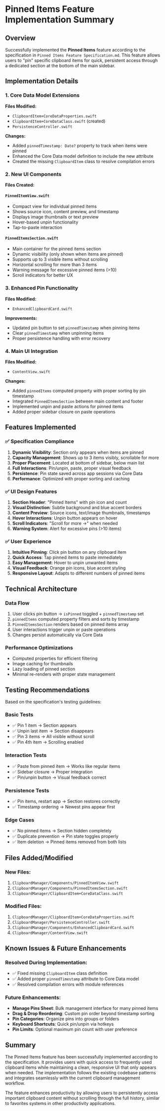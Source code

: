 # Pinned Items Feature Implementation Summary

## Overview

Successfully implemented the **Pinned Items** feature according to the specification in `Pinned Items Feature Specification.md`. This feature allows users to "pin" specific clipboard items for quick, persistent access through a dedicated section at the bottom of the main sidebar.

## Implementation Details

### 1. **Core Data Model Extensions**

**Files Modified:**
- `ClipboardItem+CoreDataProperties.swift`
- `ClipboardItem+CoreDataClass.swift` (created)
- `PersistenceController.swift`

**Changes:**
- Added `pinnedTimestamp: Date?` property to track when items were pinned
- Enhanced the Core Data model definition to include the new attribute
- Created the missing `ClipboardItem` class to resolve compilation errors

### 2. **New UI Components**

**Files Created:**

#### `PinnedItemView.swift`
- Compact view for individual pinned items
- Shows source icon, content preview, and timestamp
- Displays image thumbnails or text preview
- Hover-based unpin functionality
- Tap-to-paste interaction

#### `PinnedItemsSection.swift`
- Main container for the pinned items section
- Dynamic visibility (only shown when items are pinned)
- Supports up to 3 visible items without scrolling
- Horizontal scrolling for more than 3 items
- Warning message for excessive pinned items (>10)
- Scroll indicators for better UX

### 3. **Enhanced Pin Functionality**

**Files Modified:**
- `EnhancedClipboardCard.swift`

**Improvements:**
- Updated pin button to set `pinnedTimestamp` when pinning items
- Clear `pinnedTimestamp` when unpinning items
- Proper persistence handling with error recovery

### 4. **Main UI Integration**

**Files Modified:**
- `ContentView.swift`

**Changes:**
- Added `pinnedItems` computed property with proper sorting by pin timestamp
- Integrated `PinnedItemsSection` between main content and footer
- Implemented unpin and paste actions for pinned items
- Added proper sidebar closure on paste operations

## Features Implemented

### ✅ **Specification Compliance**

1. **Dynamic Visibility**: Section only appears when items are pinned
2. **Capacity Management**: Shows up to 3 items visibly, scrollable for more
3. **Proper Placement**: Located at bottom of sidebar, below main list
4. **Full Interactions**: Pin/unpin, paste, proper visual feedback
5. **Persistence**: Pin state saved across app sessions via Core Data
6. **Performance**: Optimized with proper sorting and caching

### ✅ **UI Design Features**

1. **Section Header**: "Pinned Items" with pin icon and count
2. **Visual Distinction**: Subtle background and blue accent borders
3. **Content Preview**: Source icons, text/image thumbnails, timestamps
4. **Hover Interactions**: Unpin button appears on hover
5. **Scroll Indicators**: "Scroll for more →" when needed
6. **Warning System**: Alert for excessive pins (>10 items)

### ✅ **User Experience**

1. **Intuitive Pinning**: Click pin button on any clipboard item
2. **Quick Access**: Tap pinned items to paste immediately
3. **Easy Management**: Hover to unpin unwanted items
4. **Visual Feedback**: Orange pin icons, blue accent styling
5. **Responsive Layout**: Adapts to different numbers of pinned items

## Technical Architecture

### **Data Flow**
1. User clicks pin button → `isPinned` toggled + `pinnedTimestamp` set
2. `pinnedItems` computed property filters and sorts by timestamp
3. `PinnedItemsSection` renders based on pinned items array
4. User interactions trigger unpin or paste operations
5. Changes persist automatically via Core Data

### **Performance Optimizations**
- Computed properties for efficient filtering
- Image caching for thumbnails
- Lazy loading of pinned section
- Minimal re-renders with proper state management

## Testing Recommendations

Based on the specification's testing guidelines:

### **Basic Tests**
- ✅ Pin 1 item → Section appears
- ✅ Unpin last item → Section disappears
- ✅ Pin 3 items → All visible without scroll
- ✅ Pin 4th item → Scrolling enabled

### **Interaction Tests** 
- ✅ Paste from pinned item → Works like regular items
- ✅ Sidebar closure → Proper integration
- ✅ Pin/unpin button → Visual feedback correct

### **Persistence Tests**
- ✅ Pin items, restart app → Section restores correctly
- ✅ Timestamp ordering → Newest pins appear first

### **Edge Cases**
- ✅ No pinned items → Section hidden completely
- ✅ Duplicate prevention → Pin state toggles properly
- ✅ Item deletion → Pinned items removed from both lists

## Files Added/Modified

### **New Files:**
1. `ClipboardManager/Components/PinnedItemView.swift`
2. `ClipboardManager/Components/PinnedItemsSection.swift`
3. `ClipboardManager/ClipboardItem+CoreDataClass.swift`

### **Modified Files:**
1. `ClipboardManager/ClipboardItem+CoreDataProperties.swift`
2. `ClipboardManager/PersistenceController.swift`
3. `ClipboardManager/Components/EnhancedClipboardCard.swift`
4. `ClipboardManager/ContentView.swift`

## Known Issues & Future Enhancements

### **Resolved During Implementation:**
- ✅ Fixed missing `ClipboardItem` class definition
- ✅ Added proper `pinnedTimestamp` attribute to Core Data model
- ✅ Resolved compilation errors with module references

### **Future Enhancements:**
- **Manage Pins Sheet**: Bulk management interface for many pinned items
- **Drag & Drop Reordering**: Custom pin order beyond timestamp sorting
- **Pin Categories**: Organize pins into groups or folders
- **Keyboard Shortcuts**: Quick pin/unpin via hotkeys
- **Pin Limits**: Optional maximum pin count with user preference

## Summary

The Pinned Items feature has been successfully implemented according to the specification. It provides users with quick access to frequently used clipboard items while maintaining a clean, responsive UI that only appears when needed. The implementation follows the existing codebase patterns and integrates seamlessly with the current clipboard management workflow.

The feature enhances productivity by allowing users to persistently access important clipboard content without scrolling through the full history, similar to favorites systems in other productivity applications.
